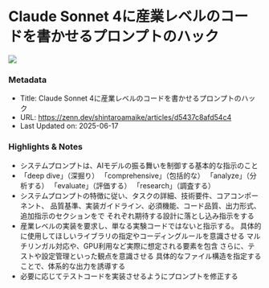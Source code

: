 # Claude Sonnet 4に産業レベルのコードを書かせるプロンプトのハック

![](https://res.cloudinary.com/zenn/image/upload/s--ZjP4ztdJ--/c_fit%2Cg_north_west%2Cl_text:notosansjp-medium.otf_55:Claude%2520Sonnet%25204%25E3%2581%25AB%25E7%2594%25A3%25E6%25A5%25AD%25E3%2583%25AC%25E3%2583%2599%25E3%2583%25AB%25E3%2581%25AE%25E3%2582%25B3%25E3%2583%25BC%25E3%2583%2589%25E3%2582%2592%25E6%259B%25B8%25E3%2581%258B%25E3%2581%259B%25E3%2582%258B%25E3%2583%2597%25E3%2583%25AD%25E3%2583%25B3%25E3%2583%2597%25E3%2583%2588%25E3%2581%25AE%25E3%2583%258F%25E3%2583%2583%25E3%2582%25AF%2Cw_1010%2Cx_90%2Cy_100/g_south_west%2Cl_text:notosansjp-medium.otf_37:ShintaroAmaike%2Cx_203%2Cy_121/g_south_west%2Ch_90%2Cl_fetch:aHR0cHM6Ly9zdG9yYWdlLmdvb2dsZWFwaXMuY29tL3plbm4tdXNlci11cGxvYWQvYXZhdGFyLzVmNWYzMmE0MWIuanBlZw==%2Cr_max%2Cw_90%2Cx_87%2Cy_95/v1627283836/default/og-base-w1200-v2.png)

### Metadata

- Title: Claude Sonnet 4に産業レベルのコードを書かせるプロンプトのハック
- URL: https://zenn.dev/shintaroamaike/articles/d5437c8afd54c4
- Last Updated on: 2025-06-17



### Highlights & Notes

- システムプロンプトは、AIモデルの振る舞いを制御する基本的な指示のこと
- 「deep dive」（深掘り）
	「comprehensive」（包括的な）
	「analyze」（分析する）
	「evaluate」（評価する）
	「research」（調査する）
- システムプロンプトの特徴に従い、タスクの詳細、技術要件、コアコンポーネント、
	品質基準、実装ガイドライン、必須機能、コード品質、出力形式、追加指示のセクションをで
	それぞれ期待する設計に落とし込み指示をする
- 産業レベルの実装を要求し、単なる実験コードではないと指示する。
	具体的に使用してほしいライブラリの指定やコーディングルールを意識させる
	マルチリンガル対応や、GPU利用など実際に想定される要素を包含
	さらに、テストや設定管理といった観点を意識させる
	具体的なファイル構造を指定することで、体系的な出力を誘導する
- 必要に応じてテストコードを実装させるようにプロンプトを修正する
